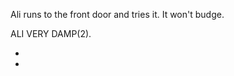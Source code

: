 Ali runs to the front door and tries it. It won't budge.

ALI VERY DAMP(2).

* [](077A--NoPref.--.md)
* [](077B--NoPref.--.md)
